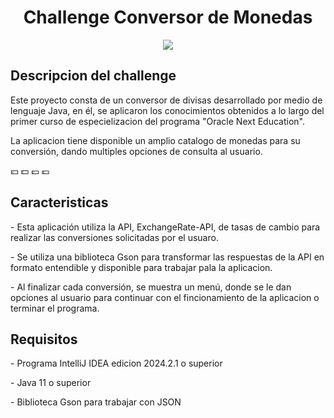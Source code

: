 <h1 align="center"> Challenge Conversor de Monedas </h1>
<p align="center">
   <img src="https://img.shields.io/badge/STATUS-EN%20DESAROLLO-green">
   </p>
<h2 aling="left"> Descripcion del challenge </h2>
<p> Este proyecto consta de un conversor de divisas desarrollado por medio de lenguaje Java, en él, se aplicaron los conocimientos obtenidos a lo largo del primer curso de especielizacion del programa "Oracle Next Education".</p>
<p>La aplicacion tiene disponible un amplio catalogo de monedas para su conversión, dando multiples opciones de consulta al usuario.</p>
💴 💵 💷 💶
<h2 aling="left">Caracteristicas</h2>
<p> - Esta aplicación utiliza la API, ExchangeRate-API, de tasas de cambio para realizar las conversiones solicitadas por el usuaro. </p>
<p> - Se utiliza una biblioteca Gson para transformar las respuestas de la API en formato entendible y disponible para trabajar pala la aplicacion.</p>
<p> - Al finalizar cada conversión, se muestra un menú, donde se le dan opciones al usuario para continuar con el fincionamiento de la aplicacion o terminar el programa.</p>
<h2 aling="left">Requisitos</h2>
<p> - Programa IntelliJ IDEA edicion 2024.2.1 o superior </p>
<p> - Java 11 o superior </p>
<p> - Biblioteca Gson para trabajar con JSON </p>
